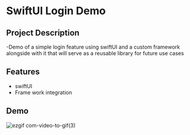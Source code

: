 # SwiftUI Login Demo

## Project Description
-Demo of a simple login feature using swiftUI and a custom framework alongside with it that will serve as a reusable library for future use cases

## Features
- swiftUI
- Frame work integration

## Demo
![ezgif com-video-to-gif(3)](https://user-images.githubusercontent.com/38227064/220056385-6871832c-5eb1-44b8-9d6e-f763c34ed96a.gif)
